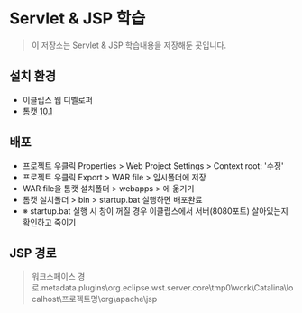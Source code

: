 # Servlet & JSP 학습
> 이 저장소는 Servlet & JSP 학습내용을 저장해둔 곳입니다.

## 설치 환경
- 이클립스 웹 디벨로퍼
- [톰캣 10.1](https://tomcat.apache.org/download-10.cgi)

## 배포
- 프로젝트 우클릭 Properties > Web Project Settings > Context root: '수정'
- 프로젝트 우클릭 Export > WAR file > 임시폴더에 저장
- WAR file을 톰캣 설치폴더 > webapps > 에 옮기기
- 톰캣 설치폴더 > bin > startup.bat 실행하면 배포완료
- ※ startup.bat 실행 시 창이 꺼질 경우 이클립스에서 서버(8080포트) 살아있는지 확인하고 죽이기

## JSP 경로
> 워크스페이스 경로\.metadata\.plugins\org.eclipse.wst.server.core\tmp0\work\Catalina\localhost\프로젝트명\org\apache\jsp